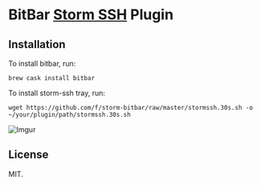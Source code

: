 # BitBar [Storm SSH](http://github.com/emre/storm) Plugin

## Installation

To install bitbar, run:
```
brew cask install bitbar
```

To install storm-ssh tray, run:
```
wget https://github.com/f/storm-bitbar/raw/master/stormssh.30s.sh -o ~/your/plugin/path/stormssh.30s.sh
```

![Imgur](http://i.imgur.com/G5h9qKO.png)

## License
MIT.
